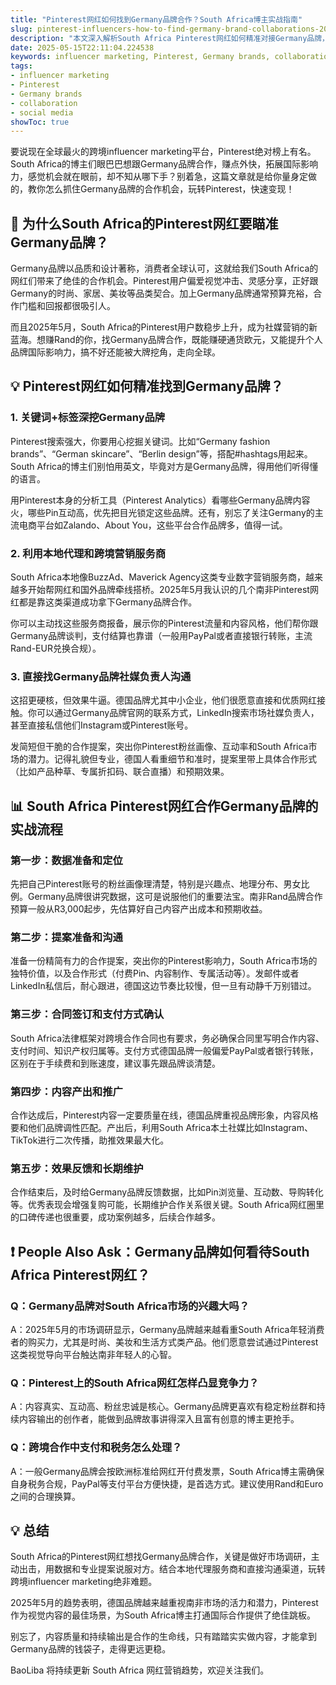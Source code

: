 ```yaml
---
title: "Pinterest网红如何找到Germany品牌合作？South Africa博主实战指南"
slug: pinterest-influencers-how-to-find-germany-brand-collaborations-2025-05-15
description: "本文深入解析South Africa Pinterest网红如何精准对接Germany品牌，实现高效合作与变现，结合本地实操案例和支付流程，帮你玩转跨境influencer marketing。"
date: 2025-05-15T22:11:04.224538
keywords: influencer marketing, Pinterest, Germany brands, collaboration, social media
tags:
- influencer marketing
- Pinterest
- Germany brands
- collaboration
- social media
showToc: true
---
```


要说现在全球最火的跨境influencer marketing平台，Pinterest绝对榜上有名。South Africa的博主们眼巴巴想跟Germany品牌合作，赚点外快，拓展国际影响力，感觉机会就在眼前，却不知从哪下手？别着急，这篇文章就是给你量身定做的，教你怎么抓住Germany品牌的合作机会，玩转Pinterest，快速变现！

## 📢 为什么South Africa的Pinterest网红要瞄准Germany品牌？

Germany品牌以品质和设计著称，消费者全球认可，这就给我们South Africa的网红们带来了绝佳的合作机会。Pinterest用户偏爱视觉冲击、灵感分享，正好跟Germany的时尚、家居、美妆等品类契合。加上Germany品牌通常预算充裕，合作门槛和回报都很吸引人。

而且2025年5月，South Africa的Pinterest用户数稳步上升，成为社媒营销的新蓝海。想赚Rand的你，找Germany品牌合作，既能赚硬通货欧元，又能提升个人品牌国际影响力，搞不好还能被大牌挖角，走向全球。

## 💡 Pinterest网红如何精准找到Germany品牌？

### 1. 关键词+标签深挖Germany品牌

Pinterest搜索强大，你要用心挖掘关键词。比如“Germany fashion brands”、“German skincare”、“Berlin design”等，搭配#hashtags用起来。South Africa的博主们别怕用英文，毕竟对方是Germany品牌，得用他们听得懂的语言。

用Pinterest本身的分析工具（Pinterest Analytics）看哪些Germany品牌内容火，哪些Pin互动高，优先把目光锁定这些品牌。还有，别忘了关注Germany的主流电商平台如Zalando、About You，这些平台合作品牌多，值得一试。

### 2. 利用本地代理和跨境营销服务商

South Africa本地像BuzzAd、Maverick Agency这类专业数字营销服务商，越来越多开始帮网红和国外品牌牵线搭桥。2025年5月我认识的几个南非Pinterest网红都是靠这类渠道成功拿下Germany品牌合作。

你可以主动找这些服务商报备，展示你的Pinterest流量和内容风格，他们帮你跟Germany品牌谈判，支付结算也靠谱（一般用PayPal或者直接银行转账，主流Rand-EUR兑换合规）。

### 3. 直接找Germany品牌社媒负责人沟通

这招更硬核，但效果牛逼。德国品牌尤其中小企业，他们很愿意直接和优质网红接触。你可以通过Germany品牌官网的联系方式，LinkedIn搜索市场社媒负责人，甚至直接私信他们Instagram或Pinterest账号。

发简短但干脆的合作提案，突出你Pinterest粉丝画像、互动率和South Africa市场的潜力。记得礼貌但专业，德国人看重细节和准时，提案里带上具体合作形式（比如产品种草、专属折扣码、联合直播）和预期效果。

## 📊 South Africa Pinterest网红合作Germany品牌的实战流程

### 第一步：数据准备和定位

先把自己Pinterest账号的粉丝画像理清楚，特别是兴趣点、地理分布、男女比例。Germany品牌很讲究数据，这可是说服他们的重要法宝。南非Rand品牌合作预算一般从R3,000起步，先估算好自己内容产出成本和预期收益。

### 第二步：提案准备和沟通

准备一份精简有力的合作提案，突出你的Pinterest影响力，South Africa市场的独特价值，以及合作形式（付费Pin、内容制作、专属活动等）。发邮件或者LinkedIn私信后，耐心跟进，德国这边节奏比较慢，但一旦有动静千万别错过。

### 第三步：合同签订和支付方式确认

South Africa法律框架对跨境合作合同也有要求，务必确保合同里写明合作内容、支付时间、知识产权归属等。支付方式德国品牌一般偏爱PayPal或者银行转账，区别在于手续费和到账速度，建议事先跟品牌谈清楚。

### 第四步：内容产出和推广

合作达成后，Pinterest内容一定要质量在线，德国品牌重视品牌形象，内容风格要和他们品牌调性匹配。产出后，利用South Africa本土社媒比如Instagram、TikTok进行二次传播，助推效果最大化。

### 第五步：效果反馈和长期维护

合作结束后，及时给Germany品牌反馈数据，比如Pin浏览量、互动数、导购转化等。优秀表现会增强复购可能，长期维护合作关系很关键。South Africa网红圈里的口碑传递也很重要，成功案例越多，后续合作越多。

## ❗ People Also Ask：Germany品牌如何看待South Africa Pinterest网红？

### Q：Germany品牌对South Africa市场的兴趣大吗？

A：2025年5月的市场调研显示，Germany品牌越来越看重South Africa年轻消费者的购买力，尤其是时尚、美妆和生活方式类产品。他们愿意尝试通过Pinterest这类视觉导向平台触达南非年轻人的心智。

### Q：Pinterest上的South Africa网红怎样凸显竞争力？

A：内容真实、互动高、粉丝忠诚是核心。Germany品牌更喜欢有稳定粉丝群和持续内容输出的创作者，能做到品牌故事讲得深入且富有创意的博主更抢手。

### Q：跨境合作中支付和税务怎么处理？

A：一般Germany品牌会按欧洲标准给网红开付费发票，South Africa博主需确保自身税务合规，PayPal等支付平台方便快捷，是首选方式。建议使用Rand和Euro之间的合理换算。

## 💡 总结

South Africa的Pinterest网红想找Germany品牌合作，关键是做好市场调研，主动出击，用数据和专业提案说服对方。结合本地代理服务商和直接沟通渠道，玩转跨境influencer marketing绝非难题。

2025年5月的趋势表明，德国品牌越来越重视南非市场的活力和潜力，Pinterest作为视觉内容的最佳场景，为South Africa博主打通国际合作提供了绝佳跳板。

别忘了，内容质量和持续输出是合作的生命线，只有踏踏实实做内容，才能拿到Germany品牌的钱袋子，走得更远更稳。

BaoLiba 将持续更新 South Africa 网红营销趋势，欢迎关注我们。